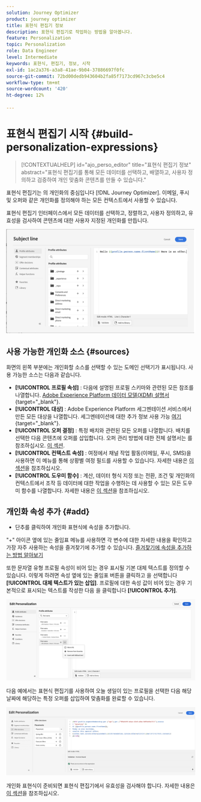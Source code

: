 ```yaml
---
solution: Journey Optimizer
product: journey optimizer
title: 표현식 편집기 정보
description: 표현식 편집기로 작업하는 방법을 알아봅니다.
feature: Personalization
topic: Personalization
role: Data Engineer
level: Intermediate
keywords: 표현식, 편집기, 정보, 시작
exl-id: 1ac2a376-a3a8-41ae-9b04-37886697f0fc
source-git-commit: 72bd00dedb943604b2fa85f7173cd967c3cbe5c4
workflow-type: tm+mt
source-wordcount: '420'
ht-degree: 12%

---
```


# 표현식 편집기 시작 {#build-personalization-expressions}

>[!CONTEXTUALHELP]
>id="ajo_perso_editor"
>title="표현식 편집기 정보"
>abstract="표현식 편집기를 통해 모든 데이터를 선택하고, 배열하고, 사용자 정의하고 검증하여 개인 맞춤화 콘텐츠를 만들 수 있습니다."

표현식 편집기는 의 개인화의 중심입니다 [!DNL Journey Optimizer]. 이메일, 푸시 및 오퍼와 같은 개인화를 정의해야 하는 모든 컨텍스트에서 사용할 수 있습니다.

표현식 편집기 인터페이스에서 모든 데이터를 선택하고, 정렬하고, 사용자 정의하고, 유효성을 검사하여 콘텐츠에 대한 사용자 지정된 개인화를 만듭니다.

![](assets/perso_ee1.png)

## 사용 가능한 개인화 소스 {#sources}

화면의 왼쪽 부분에는 개인화할 소스를 선택할 수 있는 도메인 선택기가 표시됩니다. 사용 가능한 소스는 다음과 같습니다.

* **[!UICONTROL 프로필 속성]** : 다음에 설명된 프로필 스키마와 관련된 모든 참조를 나열합니다. [Adobe Experience Platform 데이터 모델(XDM) 설명서](https://experienceleague.adobe.com/docs/experience-platform/xdm/home.html?lang=ko-KR){target="_blank"}.
* **[!UICONTROL 대상]** : Adobe Experience Platform 세그멘테이션 서비스에서 만든 모든 대상을 나열합니다. 세그멘테이션에 대한 추가 정보 사용 가능 [여기](https://experienceleague.adobe.com/docs/experience-platform/segmentation/home.html){target="_blank"}.
* **[!UICONTROL 오퍼 결정]** : 특정 배치와 관련된 모든 오퍼를 나열합니다. 배치를 선택한 다음 콘텐츠에 오퍼를 삽입합니다. 오퍼 관리 방법에 대한 전체 설명서는 를 참조하십시오. [이 섹션](../offers/get-started/starting-offer-decisioning.md).
* **[!UICONTROL 컨텍스트 속성]** : 여정에서 채널 작업 활동(이메일, 푸시, SMS)을 사용하면 이 메뉴를 통해 상황별 여정 필드를 사용할 수 있습니다. 자세한 내용은 [이 섹션](personalization-use-case.md)을 참조하십시오.
* **[!UICONTROL 도우미 함수]** : 계산, 데이터 형식 지정 또는 전환, 조건 및 개인화의 컨텍스트에서 조작 등 데이터에 대한 작업을 수행하는 데 사용할 수 있는 모든 도우미 함수를 나열합니다. 자세한 내용은 [이 섹션](functions/functions.md)을 참조하십시오.

## 개인화 속성 추가 {#add}

+ 단추를 클릭하여 개인화 표현식에 속성을 추가합니다.

&quot;+&quot; 아이콘 옆에 있는 줄임표 메뉴를 사용하면 각 변수에 대한 자세한 내용을 확인하고 가장 자주 사용하는 속성을 즐겨찾기에 추가할 수 있습니다. [즐겨찾기에 속성을 추가하는 방법 알아보기](personalization-favorites.md)

또한 문자열 유형 프로필 속성이 비어 있는 경우 표시될 기본 대체 텍스트를 정의할 수 있습니다. 이렇게 하려면 속성 옆에 있는 줄임표 버튼을 클릭하고 을 선택합니다 **[!UICONTROL 대체 텍스트가 있는 삽입]**. 프로필에 대한 속성 값이 비어 있는 경우 기본적으로 표시되는 텍스트를 작성한 다음 을 클릭합니다 **[!UICONTROL 추가]**.

![](assets/attribute-details.png)

다음 예에서는 표현식 편집기를 사용하여 오늘 생일이 있는 프로필을 선택한 다음 해당 날짜에 해당하는 특정 오퍼를 삽입하여 맞춤화를 완료할 수 있습니다.

![](assets/perso_ee2.png)

개인화 표현식이 준비되면 표현식 편집기에서 유효성을 검사해야 합니다. 자세한 내용은 [이 섹션](personalization-validation.md)을 참조하십시오.
